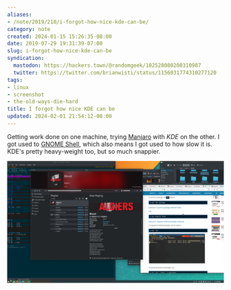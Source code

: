 ```yaml
---
aliases:
- /note/2019/210/i-forgot-how-nice-kde-can-be/
category: note
created: 2024-01-15 15:26:35-08:00
date: 2019-07-29 19:31:39-07:00
slug: i-forgot-how-nice-kde-can-be
syndication:
  mastodon: https://hackers.town/@randomgeek/102528080200310987
  twitter: https://twitter.com/brianwisti/status/1156031774310277120
tags:
- linux
- screenshot
- the-old-ways-die-hard
title: I forgot how nice KDE can be
updated: 2024-02-01 21:54:12-08:00
---
```


Getting work done on one machine, trying [Manjaro](https://manjaro.org/) with *KDE* on the other. I got used to [GNOME Shell](https://wiki.gnome.org/Projects/GnomeShell), which also means I got used to how slow it is. KDE's pretty heavy-weight too, but so much snappier.

![attachments/img/2019/cover-2019-07-29.png](../../../attachments/img/2019/cover-2019-07-29.png)